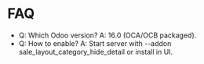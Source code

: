 # FAQ

- Q: Which Odoo version? A: 16.0 (OCA/OCB packaged).
- Q: How to enable? A: Start server with --addon sale_layout_category_hide_detail or install in UI.
